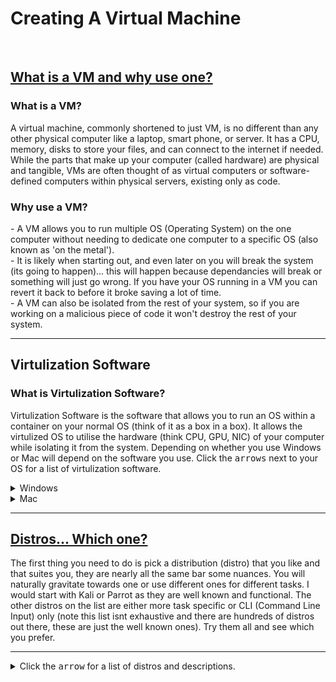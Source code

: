 <H1>Creating A Virtual Machine</H1>
<br>
<H2><b><u>What is a VM and why use one?</u></b></H2>

<p>
<H3>What is a VM?</H3>
A virtual machine, commonly shortened to just VM, is no different than any other physical computer like a laptop, smart phone, or server. It has a CPU, memory, disks to store your files, and can connect to the internet if needed. While the parts that make up your computer (called hardware) are physical and tangible, VMs are often thought of as virtual computers or software-defined computers within physical servers, existing only as code.
</p>

<p>
<H3>Why use a VM?</H3>
- A VM allows you to run multiple OS (Operating System) on the one computer without needing to dedicate one computer to a specific OS (also known as 'on the metal').
<br>
- It is likely when starting out, and even later on you will break the system (its going to happen)... this will happen because dependancies will break or something will just go wrong. If you have your OS running in a VM you can revert it back to before it broke saving a lot of time.
<br>
- A VM can also be isolated from the rest of your system, so if you are working on a malicious piece of code it won't destroy the rest of your system.
</p>
<hr>

<H2>Virtulization Software</H2>
<p>
  <H3>What is Virtulization Software?</H3>
  Virtulization Software is the software that allows you to run an OS within a container on your normal OS (think of it as a box in a box). It allows the virtulized OS to utilise the hardware (think CPU, GPU, NIC) of your computer while isolating it from the system. Depending on whether you use Windows or Mac will depend on the software you use. Click the <kbd>arrows</kbd> next to your OS for a list of virtulization software.
</p>
<p>
  <details>
    <summary>Windows</summary>
			<H4>Virtual Box</H4>
				Oracle VM VirtualBox is a cross-platform virtualization application. What does that mean? For one thing, it installs on your existing Intel or AMD-based computers, whether they are running Windows, Mac OS X, Linux, or Oracle Solaris operating systems (OSes). Secondly, it extends the capabilities of your existing computer so that it can run multiple OSes, inside multiple virtual machines, at the same time. As an example, you can run Windows and Linux on your Mac, run Windows Server 2016 on your Linux server, run Linux on your Windows PC, and so on, all alongside your existing applications. You can install and run as many virtual machines as you like. The only practical limits are disk space and memory. 
		<br>
		https://www.virtualbox.org/wiki/VirtualBox
<div align="center">
<img src="https://github.com/Shadow-Admins/Cyber_Club/blob/main/Creating_A_Virtual_Machine/images/virtualbox.png" width="600"><br>
</div>
			<H4>VMware Workstation Player</H4>
					VMware Workstation Player allows you to run a second, isolated operating system on a single PC.
		<br>
		https://www.vmware.com/au/products/workstation-player.html
<div align="center">
<img src="https://github.com/Shadow-Admins/Cyber_Club/blob/main/Creating_A_Virtual_Machine/images/vmwareworkstationplayer.png" width="600"><br>
</div>
  </details>

  <details>
    <summary>Mac</summary>
			<H4>Virtual Box</H4>
				Oracle VM VirtualBox is a cross-platform virtualization application. What does that mean? For one thing, it installs on your existing Intel or AMD-based computers, whether they are running Windows, Mac OS X, Linux, or Oracle Solaris operating systems (OSes). Secondly, it extends the capabilities of your existing computer so that it can run multiple OSes, inside multiple virtual machines, at the same time. As an example, you can run Windows and Linux on your Mac, run Windows Server 2016 on your Linux server, run Linux on your Windows PC, and so on, all alongside your existing applications. You can install and run as many virtual machines as you like. The only practical limits are disk space and memory. 
		<br>
		https://www.virtualbox.org/wiki/VirtualBox
<div align="center">
<img src="https://github.com/Shadow-Admins/Cyber_Club/blob/main/Creating_A_Virtual_Machine/images/virtualbox.png" width="600"><br>
</div>
			<H4>VMware Fusion</H4>
				VMware Fusion Pro and VMware Fusion Player Desktop Hypervisors give Mac users the power to run Windows on Mac along with hundreds of other operating systems, containers or Kubernetes clusters, side by side with Mac applications, without rebooting.
		<br>
		https://www.vmware.com/au/products/fusion.html
<div align="center">
<img src="https://github.com/Shadow-Admins/Cyber_Club/blob/main/Creating_A_Virtual_Machine/images/vmwarefusion.png" width="600"><br>
</div>
  </details>
</p>
<hr>

<H2><b><u>Distros... Which one?</u></b></H2>
<p>
The first thing you need to do is pick a distribution (distro) that you like and that suites you, they are nearly all the same bar some nuances. You will naturally gravitate towards one or use different ones for different tasks. I would start with Kali or Parrot as they are well known and functional. The other distros on the list are either more task specific or CLI (Command Line Input) only (note this list isnt exhaustive and there are hundreds of distros out there, these are just the well known ones). Try them all and see which you prefer.
</p>
<hr>

<details>
  <summary>Click the <kbd>arrow</kbd> for a list of distros and descriptions.</summary>

<H3>Kali</H3>
         
Kali Linux is an open-source, Debian-based Linux distribution geared towards various information security tasks, such as Penetration Testing, Security Research, Computer Forensics and Reverse Engineering.
<br>
https://www.kali.org/
<br>
<div align="center">
<img src="https://github.com/Shadow-Admins/Cyber_Club/blob/main/Creating_A_Virtual_Machine/images/kali.png" width="600"><br>
</div>
<hr>

<H3>Parrot</H3>
Parrot OS, the flagship product of Parrot Security is a GNU/Linux distribution based on Debian and designed with Security and Privacy in mind. It includes a full portable laboratory for all kinds of cyber security operations, from pentesting to digital forensics and reverse engineering, but it also includes everything needed to develop your own software or keep your data secure.
<br>
https://www.parrotsec.org/
<br>
<div align="center">
<img src="https://github.com/Shadow-Admins/Cyber_Club/blob/main/Creating_A_Virtual_Machine/images/Parrot.jpg" width="600"><br>
</div>
<hr>

<H3>Tsurugi</H3>
Tsurugi Linux is a DFIR (Digital Forensics & Incident Response) Linux distro. It comes out of the box with many DFIR tools with the enviroment for them to work in harmony without breaking. It allows forensics on all system file types which you often cant do without difficulty on other distros.
<br>
https://tsurugi-linux.org/index.php
<br>
<div align="center">
<img src="https://github.com/Shadow-Admins/Cyber_Club/blob/main/Creating_A_Virtual_Machine/images/Tsurugi.png" width="600"><br>
</div>
<hr>

<H3>Black Arch</H3>
BlackArch Linux is an Arch Linux-based penetration testing distribution for penetration testers and security researchers. The repository contains 2670 tools. You can install tools individually or in groups.
<br>
https://blackarch.org/
<br>
<div align="center">
<img src="https://github.com/Shadow-Admins/Cyber_Club/blob/main/Creating_A_Virtual_Machine/images/black_arch.png" width="600"><br>
</div>
<hr>

<H3>SIFT</H3>
The SIFT Workstation is a group of free open-source incident response and forensic tools designed to perform detailed digital forensic examinations in a variety of settings. It can match any current incident response and forensic tool suite. SIFT demonstrates that advanced incident response capabilities and deep dive digital forensic techniques to intrusions can be accomplished using cutting-edge open-source tools that are freely available and frequently updated.
<br>
https://digital-forensics.sans.org/community/downloads
<br>
<div align="center">
<img src="https://github.com/Shadow-Admins/Cyber_Club/blob/main/Creating_A_Virtual_Machine/images/sift.png" width="600"><br>
</div>
<hr>

<H3>Make Your Own</H3>
You can start with a barebones distro such as debian, ubuntu or arch and install the tools you require on them as you need them. The above distros are basically done for you with tools already installed.
<hr>

</details>
